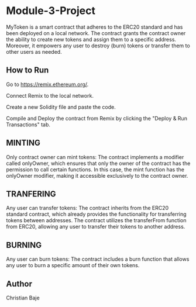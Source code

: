 # Module-3-Project

MyToken is a  smart contract that adheres to the ERC20 standard and has been deployed on a local network. The contract grants the contract owner the ability to create new tokens and assign them to a specific address. Moreover, it empowers any user to destroy (burn) tokens or transfer them to other users as needed.

## How to Run

Go to https://remix.ethereum.org/.

Connect Remix to the local network.

Create a new Solidity file and paste the code.

Compile and Deploy the contract from Remix by clicking the "Deploy & Run Transactions" tab.

## MINTING

Only contract owner can mint tokens:
The contract implements a modifier called onlyOwner, which ensures that only the owner of the contract has the permission to call certain functions. In this case, the mint function has the onlyOwner modifier, making it accessible exclusively to the contract owner.

## TRANFERING

Any user can transfer tokens:
The contract inherits from the ERC20 standard contract, which already provides the functionality for transferring tokens between addresses. The contract utilizes the transferFrom function from ERC20, allowing any user to transfer their tokens to another address. 

## BURNING

Any user can burn tokens:
The contract includes a burn function that allows any user to burn a specific amount of their own tokens. 

## Author

Christian Baje


